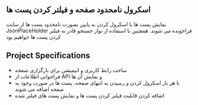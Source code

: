 ## اسکرول نامحدود صفحه و فیلتر کردن پست ها

نمایش پست ها با اسکرول کردن به پایین بصورت نامحدود
پست ها از سایت JsonPlaceHolder فراخونده می شوند.
همچنین با استفاده از نوار جستجو قادر به فیلتر کردن پست ها خواهیم بود

## Project Specifications

- ساخت رابط کاربری و انیمیشن برای بارگزاری صفحه
- فراخوانی اطلاعات از API و نمایش آن ها
- با هر بار اسکرول کردن و رسیدن به انتهای صفحه، پست ها در صورت وجود به صفحه اضافه می شوند
- اضافه کردن قابلیت فیلتر کردن پست ها و نمایش پست های فیلتر شده
